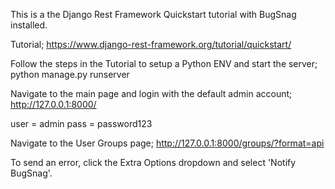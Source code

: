 This is a the Django Rest Framework Quickstart tutorial with BugSnag installed.

Tutorial;
https://www.django-rest-framework.org/tutorial/quickstart/

Follow the steps in the Tutorial to setup a Python ENV and start the server;
python manage.py runserver

Navigate to the main page and login with the default admin account;
http://127.0.0.1:8000/

user = admin
pass = password123

Navigate to the User Groups page;
http://127.0.0.1:8000/groups/?format=api

To send an error, click the Extra Options dropdown and select 'Notify BugSnag'.